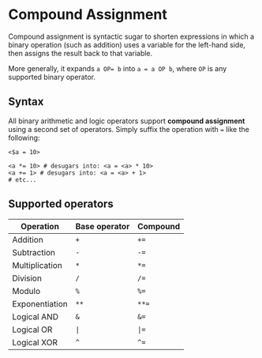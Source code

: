 # Compound Assignment

Compound assignment is syntactic sugar to shorten expressions in which a binary operation (such as addition) uses a variable for the left-hand side, then assigns the result back to that variable.

More generally, it expands `a OP= b` into `a = a OP b`, where `OP` is any supported binary operator.

## Syntax

All binary arithmetic and logic operators support **compound assignment** using a second set of operators.
Simply suffix the operation with `=` like the following:

```rant
<$a = 10>

<a *= 10> # desugars into: <a = <a> * 10>
<a += 1> # desugars into: <a = <a> + 1>
# etc...
```

## Supported operators

| Operation      | Base operator       | Compound             |
|----------------|---------------------|----------------------|
| Addition       | `+`                 | `+=`                 |
| Subtraction    | `-`                 | `-=`                 |
| Multiplication | `*`                 | `*=`                 |
| Division       | `/`                 | `/=`                 |
| Modulo         | `%`                 | `%=`                 |
| Exponentiation | `**`                | `**=`                |
| Logical AND    | `&`                 | `&=`                 |
| Logical OR     | <code>&#124;</code> | <code>&#124;=</code> |
| Logical XOR    | `^`                 | `^=`                 |